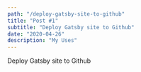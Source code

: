 ```yaml
---
path: "/deploy-gatsby-site-to-github"
title: "Post #1"
subtitle: "Deploy Gatsby site to Github"
date: "2020-04-26"
description: "My Uses"
---
```


Deploy Gatsby site to Github
